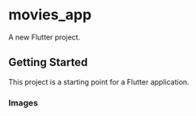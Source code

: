 # movies_app

A new Flutter project.

## Getting Started

This project is a starting point for a Flutter application.

### Images

